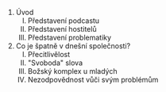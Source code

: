 <ol>
	<li>Úvod
		<ol>
			<li type="I">Představení podcastu
			<li type="I">Představení hostitelů
			<li type="I">Představení problematiky
		</ol>
	<li>Co je špatně v dnešní společnosti?
		<ol>
			<li type="I">Přecitlivělost
			<li type="I">"Svoboda" slova
			<li type="I">Božský komplex u mladých
			<li type="I">Nezodpovědnost vůči svým problémům
		</ol>
